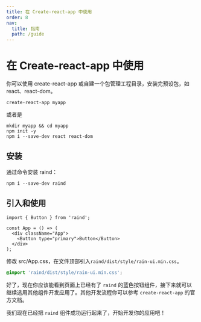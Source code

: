 ```yaml
---
title: 在 Create-react-app 中使用
order: 8
nav:
  title: 指南
  path: /guide
---
```


# 在 Create-react-app 中使用

你可以使用 create-react-app 或自建一个包管理工程目录，安装完预设包，如 react、react-dom。

```shell  
create-react-app myapp
```

或者是

```shell  
mkdir myapp && cd myapp
npm init -y
npm i --save-dev react react-dom
```

## 安装

通过命令安装 raind：

```shell  
npm i --save-dev raind
```

## 引入和使用

```tsx  
import { Button } from 'raind';

const App = () => (
  <div className="App">
    <Button type="primary">Button</Button>
  </div>
);
```

修改 src/App.css，在文件顶部引入`raind/dist/style/rain-ui.min.css`。

```css  
@import 'raind/dist/style/rain-ui.min.css';
```

好了，现在你应该能看到页面上已经有了 `raind` 的蓝色按钮组件，接下来就可以继续选用其他组件开发应用了。其他开发流程你可以参考 `create-react-app` 的官方文档。

我们现在已经把 `raind` 组件成功运行起来了，开始开发你的应用吧！
